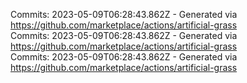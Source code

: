 Commits: 2023-05-09T06:28:43.862Z - Generated via https://github.com/marketplace/actions/artificial-grass
<br>
Commits: 2023-05-09T06:28:43.862Z - Generated via https://github.com/marketplace/actions/artificial-grass
<br>
Commits: 2023-05-09T06:28:43.862Z - Generated via https://github.com/marketplace/actions/artificial-grass
<br>
